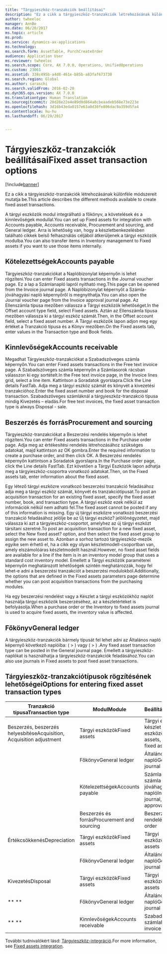 ```yaml
---
title: "Tárgyieszköz-tranzakciók beállításai"
description: "Ez a cikk a tárgyieszköz-tranzakciók létrehozásának különféle módszereit mutatja be."
author: twheeloc
manager: AnnBe
ms.date: 06/20/2017
ms.topic: article
ms.prod: 
ms.service: dynamics-ax-applications
ms.technology: 
ms.search.form: AssetTable, PurchCreateOrder
audience: Application User
ms.reviewer: twheeloc
ms.search.scope: Core, AX 7.0.0, Operations, UnifiedOperations
ms.custom: 23061
ms.assetid: 338c495b-a4d8-461e-b85b-a83faf673730
ms.search.region: Global
ms.author: saraschi
ms.search.validFrom: 2016-02-28
ms.dyn365.ops.version: AX 7.0.0
ms.translationtype: Human Translation
ms.sourcegitcommit: 20d28e22e4e89d0d864a0cbeaadeb568e73e223e
ms.openlocfilehash: 3d16b43eda0157e63a0d30fe806dac9a359d5fa4
ms.contentlocale: hu-hu
ms.lasthandoff: 06/29/2017


---
```


# <a name="fixed-asset-transaction-options"></a><span data-ttu-id="03cc8-103">Tárgyieszköz-tranzakciók beállításai</span><span class="sxs-lookup"><span data-stu-id="03cc8-103">Fixed asset transaction options</span></span>

[!include[banner](../includes/banner.md)]


<span data-ttu-id="03cc8-104">Ez a cikk a tárgyieszköz-tranzakciók létrehozásának különféle módszereit mutatja be.</span><span class="sxs-lookup"><span data-stu-id="03cc8-104">This article describes the different methods available to create fixed asset transactions.</span></span>

<span data-ttu-id="03cc8-105">A tárgyi eszközök modul integrálható a főkönyv, a követelések és a kinnlevőségek modullal.</span><span class="sxs-lookup"><span data-stu-id="03cc8-105">You can set up Fixed assets for integration with Accounts payable, Accounts receivable, Procurement and sourcing, and General ledger.</span></span> <span data-ttu-id="03cc8-106">Arra is lehetőség van, hogy a készletbenkezelésben található cikkek belső felhasználás céljából átkerüljenek a tárgyi eszközök modulba.</span><span class="sxs-lookup"><span data-stu-id="03cc8-106">You can also transfer items in Inventory management to Fixed assets if you want to use those items internally.</span></span>

## <a name="accounts-payable"></a><span data-ttu-id="03cc8-107">Kötelezettségek</span><span class="sxs-lookup"><span data-stu-id="03cc8-107">Accounts payable</span></span>
<span data-ttu-id="03cc8-108">Tárgyieszköz-tranzakciókat a Naplóbizonylat képernyőn is lehet rögzíteni.</span><span class="sxs-lookup"><span data-stu-id="03cc8-108">You can enter Fixed assets transactions in the Journal voucher page.</span></span> <span data-ttu-id="03cc8-109">Ez a lap a Számlanapló lapról nyitható meg.</span><span class="sxs-lookup"><span data-stu-id="03cc8-109">This page can be opened from the Invoice journal page.</span></span> <span data-ttu-id="03cc8-110">A Naplóbizonylat képernyőt a Számla-jóváhagyási napló képernyőről is megnyithatja.</span><span class="sxs-lookup"><span data-stu-id="03cc8-110">You can also open the Journal voucher page from the Invoice approval journal page.</span></span> <span data-ttu-id="03cc8-111">Az Ellenszámla típusa mezőben válassza a Tárgyi eszközök lehetőséget.</span><span class="sxs-lookup"><span data-stu-id="03cc8-111">In the Offset account type field, select Fixed assets.</span></span> <span data-ttu-id="03cc8-112">Aztán az Ellenszámla típusa mezőben válassza ki a tárgyi eszköz számát.</span><span class="sxs-lookup"><span data-stu-id="03cc8-112">Then, in the Offset account field, select a fixed asset number.</span></span> <span data-ttu-id="03cc8-113">A Tárgyi eszközök lapon adjon meg egy értéket a Tranzakció típusa és a Könyv mezőben.</span><span class="sxs-lookup"><span data-stu-id="03cc8-113">On the Fixed assets tab, enter values in the Transaction type and Book fields.</span></span>

## <a name="accounts-receivable"></a><span data-ttu-id="03cc8-114">Kinnlevőségek</span><span class="sxs-lookup"><span data-stu-id="03cc8-114">Accounts receivable</span></span>
<span data-ttu-id="03cc8-115">Megadhat Tárgyieszköz-tranzakciókat a Szabadszöveges számla képernyőn.</span><span class="sxs-lookup"><span data-stu-id="03cc8-115">You can enter Fixed assets transactions in the Free text invoice page.</span></span>  <span data-ttu-id="03cc8-116">A Szabadszöveges számla képernyőn a Számlasorok rácsban válasszon ki egy sortételt.</span><span class="sxs-lookup"><span data-stu-id="03cc8-116">In the Free text invoice page, in the Invoice lines grid, select a line item.</span></span> <span data-ttu-id="03cc8-117">Kattintson a Soradatok gyorslapra.</span><span class="sxs-lookup"><span data-stu-id="03cc8-117">Click the Line details FastTab.</span></span> <span data-ttu-id="03cc8-118">Adja meg a tárgyi eszköz számát és könyvét a kivezetési tranzakcióhoz.</span><span class="sxs-lookup"><span data-stu-id="03cc8-118">Enter the fixed asset number and book for the disposal transaction.</span></span> <span data-ttu-id="03cc8-119">Szabadszöveges számláknál a tárgyieszköz-tranzakció típusa mindig Kivezetés – eladás.</span><span class="sxs-lookup"><span data-stu-id="03cc8-119">For free text invoices, the fixed asset transaction type is always Disposal - sale.</span></span>

## <a name="procurement-and-sourcing"></a><span data-ttu-id="03cc8-120">Beszerzés és forrás</span><span class="sxs-lookup"><span data-stu-id="03cc8-120">Procurement and sourcing</span></span>
<span data-ttu-id="03cc8-121">Tárgyieszköz-tranzakciókat a Beszerzési rendelés képernyőn is lehet rögzíteni.</span><span class="sxs-lookup"><span data-stu-id="03cc8-121">You can enter Fixed assets transactions in the Purchase order page.</span></span> <span data-ttu-id="03cc8-122">Adja meg az értékesítési rendelés létrehozásához szükséges adatokat, majd kattintson az OK gombra.</span><span class="sxs-lookup"><span data-stu-id="03cc8-122">Enter the required information to create a purchase order, and then click OK.</span></span> <span data-ttu-id="03cc8-123">A Beszerzési rendelés képernyőn kattintson a Soradatok gyorslapra.</span><span class="sxs-lookup"><span data-stu-id="03cc8-123">In the Purchase order page, click the Line details FastTab.</span></span> <span data-ttu-id="03cc8-124">Ezt követően a Tárgyi Eszközök lapon adhatja meg a tárgyieszköz-csoportra vonatkozó adatokat.</span><span class="sxs-lookup"><span data-stu-id="03cc8-124">Then, on the Fixed assets tab, enter information about the fixed asset.</span></span> 

<span data-ttu-id="03cc8-125">Egy létező tárgyi eszközre vonatkozó beszerzési tranzakció feladásához adja meg a tárgyi eszköz számát, könyvét és tranzakciótípusát.</span><span class="sxs-lookup"><span data-stu-id="03cc8-125">To post an acquisition transaction for an existing fixed asset, specify the fixed asset number, book, and transaction type.</span></span> <span data-ttu-id="03cc8-126">A tárgyi eszköz ezek nélkül az információk nélkül nem adható fel.</span><span class="sxs-lookup"><span data-stu-id="03cc8-126">The fixed asset cannot be posted if any of this information is missing.</span></span> <span data-ttu-id="03cc8-127">Egy új tárgyi eszközre vonatkozó beszerzési tranzakció feladásához jelölje be az Új tárgyi eszköz? jelölőnégyzetet, majd válassza ki azt a tárgyieszköz-csoportot, amelyhez az új tárgyi eszközt társítani szeretné.</span><span class="sxs-lookup"><span data-stu-id="03cc8-127">To post an acquisition transaction for a new fixed asset, select the New fixed asset? option, and then select the fixed asset group to assign the new asset to.</span></span> <span data-ttu-id="03cc8-128">Azonban a sorhoz tartozó tárgyieszköz-mezők egyike sem érhető el, ha a cikk egy olyan készletmodell-csoportban van, amely elszámolóáras készletmodellt használ.</span><span class="sxs-lookup"><span data-stu-id="03cc8-128">However, no fixed asset fields are available for a line if the item is in an inventory model group that uses a standard cost inventory model.</span></span> <span data-ttu-id="03cc8-129">Emellett a Tárgyi eszközök paraméterei képernyőn meghatározott lehetőségek szintén meghatározzák, hogy fel lehet-e adni a beszerzési tranzakciót a beszerzési modulokból.</span><span class="sxs-lookup"><span data-stu-id="03cc8-129">Additionally, the options that are defined in the Fixed assets parameters page determine whether you can post acquisition transactions from the purchasing modules.</span></span> 

<span data-ttu-id="03cc8-130">Ha egy beszerzési rendelést vagy a Készlet a tárgyi eszközökhöz naplót használja tárgyi eszközök beszerzéséhez, az a készletértéket is befolyásolja.</span><span class="sxs-lookup"><span data-stu-id="03cc8-130">When a purchase order or the Inventory to fixed assets journal is used to acquire fixed assets, the inventory value is affected.</span></span>

## <a name="general-ledger"></a><span data-ttu-id="03cc8-131">Főkönyv</span><span class="sxs-lookup"><span data-stu-id="03cc8-131">General ledger</span></span>
<span data-ttu-id="03cc8-132">A tárgyieszköz-tranzakciók bármely típusát fel lehet adni az Általános napló képernyő következő naplóiba: ( > ) vagy ( > ) .</span><span class="sxs-lookup"><span data-stu-id="03cc8-132">Any fixed asset transaction type can be posted in the General journal page.</span></span> <span data-ttu-id="03cc8-133">Emellett a tárgyieszköz-naplókat is használhatja a tárgyieszköz-tranzakciók feladásához.</span><span class="sxs-lookup"><span data-stu-id="03cc8-133">You can also use journals in Fixed assets to post fixed asset transactions.</span></span>

## <a name="options-for-entering-fixed-asset-transaction-types"></a><span data-ttu-id="03cc8-134">Tárgyieszköz-tranzakciótípusok rögzítésének lehetőségei</span><span class="sxs-lookup"><span data-stu-id="03cc8-134">Options for entering fixed asset transaction types</span></span>


| <span data-ttu-id="03cc8-135">Tranzakció típusa</span><span class="sxs-lookup"><span data-stu-id="03cc8-135">Transaction type</span></span>                    | <span data-ttu-id="03cc8-136">Modul</span><span class="sxs-lookup"><span data-stu-id="03cc8-136">Module</span></span>                   | <span data-ttu-id="03cc8-137">Beállítások</span><span class="sxs-lookup"><span data-stu-id="03cc8-137">Options</span></span>                                   |
|-------------------------------------|--------------------------|-------------------------------------------|
| <span data-ttu-id="03cc8-138">Beszerzés, beszerzés helyesbítése</span><span class="sxs-lookup"><span data-stu-id="03cc8-138">Acquisition, Acquisition adjustment</span></span> | <span data-ttu-id="03cc8-139">Tárgyi eszközök</span><span class="sxs-lookup"><span data-stu-id="03cc8-139">Fixed assets</span></span>             | <span data-ttu-id="03cc8-140">Tárgyi eszközök, készlet a tárgyi eszközökhöz</span><span class="sxs-lookup"><span data-stu-id="03cc8-140">Fixed assets, Inventory to fixed assets</span></span>   |
|                                     | <span data-ttu-id="03cc8-141">Főkönyv</span><span class="sxs-lookup"><span data-stu-id="03cc8-141">General ledger</span></span>           | <span data-ttu-id="03cc8-142">Általános napló</span><span class="sxs-lookup"><span data-stu-id="03cc8-142">General journal</span></span>                           |
|                                     | <span data-ttu-id="03cc8-143">Kötelezettségek</span><span class="sxs-lookup"><span data-stu-id="03cc8-143">Accounts payable</span></span>         | <span data-ttu-id="03cc8-144">Számlanapló, számla-jóváhagyási napló</span><span class="sxs-lookup"><span data-stu-id="03cc8-144">Invoice journal, Invoice approval journal</span></span> |
|                                     | <span data-ttu-id="03cc8-145">Beszerzés és forrás</span><span class="sxs-lookup"><span data-stu-id="03cc8-145">Procurement and sourcing</span></span> | <span data-ttu-id="03cc8-146">Beszerzési rendelés</span><span class="sxs-lookup"><span data-stu-id="03cc8-146">Purchase order</span></span>                            |
| <span data-ttu-id="03cc8-147">Értékcsökkenés</span><span class="sxs-lookup"><span data-stu-id="03cc8-147">Depreciation</span></span>                        | <span data-ttu-id="03cc8-148">Tárgyi eszközök</span><span class="sxs-lookup"><span data-stu-id="03cc8-148">Fixed assets</span></span>             | <span data-ttu-id="03cc8-149">Tárgyi eszközök</span><span class="sxs-lookup"><span data-stu-id="03cc8-149">Fixed assets</span></span>                              |
|                                     | <span data-ttu-id="03cc8-150">Főkönyv</span><span class="sxs-lookup"><span data-stu-id="03cc8-150">General ledger</span></span>           | <span data-ttu-id="03cc8-151">Általános napló</span><span class="sxs-lookup"><span data-stu-id="03cc8-151">General journal</span></span>                           |
| <span data-ttu-id="03cc8-152">Kivezetés</span><span class="sxs-lookup"><span data-stu-id="03cc8-152">Disposal</span></span>                            | <span data-ttu-id="03cc8-153">Tárgyi eszközök</span><span class="sxs-lookup"><span data-stu-id="03cc8-153">Fixed assets</span></span>             | <span data-ttu-id="03cc8-154">Tárgyi eszközök</span><span class="sxs-lookup"><span data-stu-id="03cc8-154">Fixed assets</span></span>                              |
| <span data-ttu-id="03cc8-155">** **</span><span class="sxs-lookup"><span data-stu-id="03cc8-155">** **</span></span>                               | <span data-ttu-id="03cc8-156">Főkönyv</span><span class="sxs-lookup"><span data-stu-id="03cc8-156">General ledger</span></span>           | <span data-ttu-id="03cc8-157">Általános napló</span><span class="sxs-lookup"><span data-stu-id="03cc8-157">General journal</span></span>                           |
| <span data-ttu-id="03cc8-158">** **</span><span class="sxs-lookup"><span data-stu-id="03cc8-158">** **</span></span>                               | <span data-ttu-id="03cc8-159">Kinnlevőségek</span><span class="sxs-lookup"><span data-stu-id="03cc8-159">Accounts receivable</span></span>      | <span data-ttu-id="03cc8-160">Szabadszöveges számla</span><span class="sxs-lookup"><span data-stu-id="03cc8-160">Free text invoice</span></span>                         |



<span data-ttu-id="03cc8-161">További tudnivalókért lásd: [Tárgyieszköz-integráció](fixed-asset-integration.md).</span><span class="sxs-lookup"><span data-stu-id="03cc8-161">For more information, see [Fixed assets integration](fixed-asset-integration.md).</span></span>




